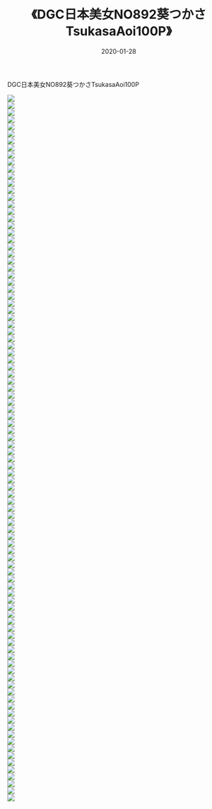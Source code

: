 ﻿---
layout: post
title:  《DGC日本美女NO892葵つかさTsukasaAoi100P》
date:   2020-01-28
img: http://img.660000.xyz/Sharelink/性感/2020/DGC日本美女NO892葵つかさTsukasaAoi100P/000.jpg
categories: [美女, 清纯, 唯美]
---

DGC日本美女NO892葵つかさTsukasaAoi100P

  ![](http://img.660000.xyz/Sharelink/性感/2020/DGC日本美女NO892葵つかさTsukasaAoi100P/001.jpg) <br> ![](http://img.660000.xyz/Sharelink/性感/2020/DGC日本美女NO892葵つかさTsukasaAoi100P/002.jpg) <br> ![](http://img.660000.xyz/Sharelink/性感/2020/DGC日本美女NO892葵つかさTsukasaAoi100P/003.jpg) <br> ![](http://img.660000.xyz/Sharelink/性感/2020/DGC日本美女NO892葵つかさTsukasaAoi100P/004.jpg) <br> ![](http://img.660000.xyz/Sharelink/性感/2020/DGC日本美女NO892葵つかさTsukasaAoi100P/005.jpg) <br> ![](http://img.660000.xyz/Sharelink/性感/2020/DGC日本美女NO892葵つかさTsukasaAoi100P/006.jpg) <br> ![](http://img.660000.xyz/Sharelink/性感/2020/DGC日本美女NO892葵つかさTsukasaAoi100P/007.jpg) <br> ![](http://img.660000.xyz/Sharelink/性感/2020/DGC日本美女NO892葵つかさTsukasaAoi100P/008.jpg) <br> ![](http://img.660000.xyz/Sharelink/性感/2020/DGC日本美女NO892葵つかさTsukasaAoi100P/009.jpg) <br> ![](http://img.660000.xyz/Sharelink/性感/2020/DGC日本美女NO892葵つかさTsukasaAoi100P/010.jpg) <br> ![](http://img.660000.xyz/Sharelink/性感/2020/DGC日本美女NO892葵つかさTsukasaAoi100P/011.jpg) <br> ![](http://img.660000.xyz/Sharelink/性感/2020/DGC日本美女NO892葵つかさTsukasaAoi100P/012.jpg) <br> ![](http://img.660000.xyz/Sharelink/性感/2020/DGC日本美女NO892葵つかさTsukasaAoi100P/013.jpg) <br> ![](http://img.660000.xyz/Sharelink/性感/2020/DGC日本美女NO892葵つかさTsukasaAoi100P/014.jpg) <br> ![](http://img.660000.xyz/Sharelink/性感/2020/DGC日本美女NO892葵つかさTsukasaAoi100P/015.jpg) <br> ![](http://img.660000.xyz/Sharelink/性感/2020/DGC日本美女NO892葵つかさTsukasaAoi100P/016.jpg) <br> ![](http://img.660000.xyz/Sharelink/性感/2020/DGC日本美女NO892葵つかさTsukasaAoi100P/017.jpg) <br> ![](http://img.660000.xyz/Sharelink/性感/2020/DGC日本美女NO892葵つかさTsukasaAoi100P/018.jpg) <br> ![](http://img.660000.xyz/Sharelink/性感/2020/DGC日本美女NO892葵つかさTsukasaAoi100P/019.jpg) <br> ![](http://img.660000.xyz/Sharelink/性感/2020/DGC日本美女NO892葵つかさTsukasaAoi100P/020.jpg) <br> ![](http://img.660000.xyz/Sharelink/性感/2020/DGC日本美女NO892葵つかさTsukasaAoi100P/021.jpg) <br> ![](http://img.660000.xyz/Sharelink/性感/2020/DGC日本美女NO892葵つかさTsukasaAoi100P/022.jpg) <br> ![](http://img.660000.xyz/Sharelink/性感/2020/DGC日本美女NO892葵つかさTsukasaAoi100P/023.jpg) <br> ![](http://img.660000.xyz/Sharelink/性感/2020/DGC日本美女NO892葵つかさTsukasaAoi100P/024.jpg) <br> ![](http://img.660000.xyz/Sharelink/性感/2020/DGC日本美女NO892葵つかさTsukasaAoi100P/025.jpg) <br> ![](http://img.660000.xyz/Sharelink/性感/2020/DGC日本美女NO892葵つかさTsukasaAoi100P/026.jpg) <br> ![](http://img.660000.xyz/Sharelink/性感/2020/DGC日本美女NO892葵つかさTsukasaAoi100P/027.jpg) <br> ![](http://img.660000.xyz/Sharelink/性感/2020/DGC日本美女NO892葵つかさTsukasaAoi100P/028.jpg) <br> ![](http://img.660000.xyz/Sharelink/性感/2020/DGC日本美女NO892葵つかさTsukasaAoi100P/029.jpg) <br> ![](http://img.660000.xyz/Sharelink/性感/2020/DGC日本美女NO892葵つかさTsukasaAoi100P/030.jpg) <br> ![](http://img.660000.xyz/Sharelink/性感/2020/DGC日本美女NO892葵つかさTsukasaAoi100P/031.jpg) <br> ![](http://img.660000.xyz/Sharelink/性感/2020/DGC日本美女NO892葵つかさTsukasaAoi100P/032.jpg) <br> ![](http://img.660000.xyz/Sharelink/性感/2020/DGC日本美女NO892葵つかさTsukasaAoi100P/033.jpg) <br> ![](http://img.660000.xyz/Sharelink/性感/2020/DGC日本美女NO892葵つかさTsukasaAoi100P/034.jpg) <br> ![](http://img.660000.xyz/Sharelink/性感/2020/DGC日本美女NO892葵つかさTsukasaAoi100P/035.jpg) <br> ![](http://img.660000.xyz/Sharelink/性感/2020/DGC日本美女NO892葵つかさTsukasaAoi100P/036.jpg) <br> ![](http://img.660000.xyz/Sharelink/性感/2020/DGC日本美女NO892葵つかさTsukasaAoi100P/037.jpg) <br> ![](http://img.660000.xyz/Sharelink/性感/2020/DGC日本美女NO892葵つかさTsukasaAoi100P/038.jpg) <br> ![](http://img.660000.xyz/Sharelink/性感/2020/DGC日本美女NO892葵つかさTsukasaAoi100P/039.jpg) <br> ![](http://img.660000.xyz/Sharelink/性感/2020/DGC日本美女NO892葵つかさTsukasaAoi100P/040.jpg) <br> ![](http://img.660000.xyz/Sharelink/性感/2020/DGC日本美女NO892葵つかさTsukasaAoi100P/041.jpg) <br> ![](http://img.660000.xyz/Sharelink/性感/2020/DGC日本美女NO892葵つかさTsukasaAoi100P/042.jpg) <br> ![](http://img.660000.xyz/Sharelink/性感/2020/DGC日本美女NO892葵つかさTsukasaAoi100P/043.jpg) <br> ![](http://img.660000.xyz/Sharelink/性感/2020/DGC日本美女NO892葵つかさTsukasaAoi100P/044.jpg) <br> ![](http://img.660000.xyz/Sharelink/性感/2020/DGC日本美女NO892葵つかさTsukasaAoi100P/045.jpg) <br> ![](http://img.660000.xyz/Sharelink/性感/2020/DGC日本美女NO892葵つかさTsukasaAoi100P/046.jpg) <br> ![](http://img.660000.xyz/Sharelink/性感/2020/DGC日本美女NO892葵つかさTsukasaAoi100P/047.jpg) <br> ![](http://img.660000.xyz/Sharelink/性感/2020/DGC日本美女NO892葵つかさTsukasaAoi100P/048.jpg) <br> ![](http://img.660000.xyz/Sharelink/性感/2020/DGC日本美女NO892葵つかさTsukasaAoi100P/049.jpg) <br> ![](http://img.660000.xyz/Sharelink/性感/2020/DGC日本美女NO892葵つかさTsukasaAoi100P/050.jpg) <br> ![](http://img.660000.xyz/Sharelink/性感/2020/DGC日本美女NO892葵つかさTsukasaAoi100P/051.jpg) <br> ![](http://img.660000.xyz/Sharelink/性感/2020/DGC日本美女NO892葵つかさTsukasaAoi100P/052.jpg) <br> ![](http://img.660000.xyz/Sharelink/性感/2020/DGC日本美女NO892葵つかさTsukasaAoi100P/053.jpg) <br> ![](http://img.660000.xyz/Sharelink/性感/2020/DGC日本美女NO892葵つかさTsukasaAoi100P/054.jpg) <br> ![](http://img.660000.xyz/Sharelink/性感/2020/DGC日本美女NO892葵つかさTsukasaAoi100P/055.jpg) <br> ![](http://img.660000.xyz/Sharelink/性感/2020/DGC日本美女NO892葵つかさTsukasaAoi100P/056.jpg) <br> ![](http://img.660000.xyz/Sharelink/性感/2020/DGC日本美女NO892葵つかさTsukasaAoi100P/057.jpg) <br> ![](http://img.660000.xyz/Sharelink/性感/2020/DGC日本美女NO892葵つかさTsukasaAoi100P/058.jpg) <br> ![](http://img.660000.xyz/Sharelink/性感/2020/DGC日本美女NO892葵つかさTsukasaAoi100P/059.jpg) <br> ![](http://img.660000.xyz/Sharelink/性感/2020/DGC日本美女NO892葵つかさTsukasaAoi100P/060.jpg) <br> ![](http://img.660000.xyz/Sharelink/性感/2020/DGC日本美女NO892葵つかさTsukasaAoi100P/061.jpg) <br> ![](http://img.660000.xyz/Sharelink/性感/2020/DGC日本美女NO892葵つかさTsukasaAoi100P/062.jpg) <br> ![](http://img.660000.xyz/Sharelink/性感/2020/DGC日本美女NO892葵つかさTsukasaAoi100P/063.jpg) <br> ![](http://img.660000.xyz/Sharelink/性感/2020/DGC日本美女NO892葵つかさTsukasaAoi100P/064.jpg) <br> ![](http://img.660000.xyz/Sharelink/性感/2020/DGC日本美女NO892葵つかさTsukasaAoi100P/065.jpg) <br> ![](http://img.660000.xyz/Sharelink/性感/2020/DGC日本美女NO892葵つかさTsukasaAoi100P/066.jpg) <br> ![](http://img.660000.xyz/Sharelink/性感/2020/DGC日本美女NO892葵つかさTsukasaAoi100P/067.jpg) <br> ![](http://img.660000.xyz/Sharelink/性感/2020/DGC日本美女NO892葵つかさTsukasaAoi100P/068.jpg) <br> ![](http://img.660000.xyz/Sharelink/性感/2020/DGC日本美女NO892葵つかさTsukasaAoi100P/069.jpg) <br> ![](http://img.660000.xyz/Sharelink/性感/2020/DGC日本美女NO892葵つかさTsukasaAoi100P/070.jpg) <br> ![](http://img.660000.xyz/Sharelink/性感/2020/DGC日本美女NO892葵つかさTsukasaAoi100P/071.jpg) <br> ![](http://img.660000.xyz/Sharelink/性感/2020/DGC日本美女NO892葵つかさTsukasaAoi100P/072.jpg) <br> ![](http://img.660000.xyz/Sharelink/性感/2020/DGC日本美女NO892葵つかさTsukasaAoi100P/073.jpg) <br> ![](http://img.660000.xyz/Sharelink/性感/2020/DGC日本美女NO892葵つかさTsukasaAoi100P/074.jpg) <br> ![](http://img.660000.xyz/Sharelink/性感/2020/DGC日本美女NO892葵つかさTsukasaAoi100P/075.jpg) <br> ![](http://img.660000.xyz/Sharelink/性感/2020/DGC日本美女NO892葵つかさTsukasaAoi100P/076.jpg) <br> ![](http://img.660000.xyz/Sharelink/性感/2020/DGC日本美女NO892葵つかさTsukasaAoi100P/077.jpg) <br> ![](http://img.660000.xyz/Sharelink/性感/2020/DGC日本美女NO892葵つかさTsukasaAoi100P/078.jpg) <br> ![](http://img.660000.xyz/Sharelink/性感/2020/DGC日本美女NO892葵つかさTsukasaAoi100P/079.jpg) <br> ![](http://img.660000.xyz/Sharelink/性感/2020/DGC日本美女NO892葵つかさTsukasaAoi100P/080.jpg) <br> ![](http://img.660000.xyz/Sharelink/性感/2020/DGC日本美女NO892葵つかさTsukasaAoi100P/081.jpg) <br> ![](http://img.660000.xyz/Sharelink/性感/2020/DGC日本美女NO892葵つかさTsukasaAoi100P/082.jpg) <br> ![](http://img.660000.xyz/Sharelink/性感/2020/DGC日本美女NO892葵つかさTsukasaAoi100P/083.jpg) <br> ![](http://img.660000.xyz/Sharelink/性感/2020/DGC日本美女NO892葵つかさTsukasaAoi100P/084.jpg) <br> ![](http://img.660000.xyz/Sharelink/性感/2020/DGC日本美女NO892葵つかさTsukasaAoi100P/085.jpg) <br> ![](http://img.660000.xyz/Sharelink/性感/2020/DGC日本美女NO892葵つかさTsukasaAoi100P/086.jpg) <br> ![](http://img.660000.xyz/Sharelink/性感/2020/DGC日本美女NO892葵つかさTsukasaAoi100P/087.jpg) <br> ![](http://img.660000.xyz/Sharelink/性感/2020/DGC日本美女NO892葵つかさTsukasaAoi100P/088.jpg) <br> ![](http://img.660000.xyz/Sharelink/性感/2020/DGC日本美女NO892葵つかさTsukasaAoi100P/089.jpg) <br> ![](http://img.660000.xyz/Sharelink/性感/2020/DGC日本美女NO892葵つかさTsukasaAoi100P/090.jpg) <br> ![](http://img.660000.xyz/Sharelink/性感/2020/DGC日本美女NO892葵つかさTsukasaAoi100P/091.jpg) <br> ![](http://img.660000.xyz/Sharelink/性感/2020/DGC日本美女NO892葵つかさTsukasaAoi100P/092.jpg) <br> ![](http://img.660000.xyz/Sharelink/性感/2020/DGC日本美女NO892葵つかさTsukasaAoi100P/093.jpg) <br> ![](http://img.660000.xyz/Sharelink/性感/2020/DGC日本美女NO892葵つかさTsukasaAoi100P/094.jpg) <br> ![](http://img.660000.xyz/Sharelink/性感/2020/DGC日本美女NO892葵つかさTsukasaAoi100P/095.jpg) <br> ![](http://img.660000.xyz/Sharelink/性感/2020/DGC日本美女NO892葵つかさTsukasaAoi100P/096.jpg) <br> ![](http://img.660000.xyz/Sharelink/性感/2020/DGC日本美女NO892葵つかさTsukasaAoi100P/097.jpg) <br> ![](http://img.660000.xyz/Sharelink/性感/2020/DGC日本美女NO892葵つかさTsukasaAoi100P/098.jpg) <br> ![](http://img.660000.xyz/Sharelink/性感/2020/DGC日本美女NO892葵つかさTsukasaAoi100P/099.jpg) <br> ![](http://img.660000.xyz/Sharelink/性感/2020/DGC日本美女NO892葵つかさTsukasaAoi100P/100.jpg) <br>
